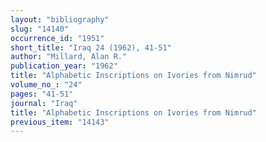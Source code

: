 ```yaml
---
layout: "bibliography"
slug: "14140"
occurrence_id: "1951"
short_title: "Iraq 24 (1962), 41-51"
author: "Millard, Alan R."
publication_year: "1962"
title: "Alphabetic Inscriptions on Ivories from Nimrud"
volume_no_: "24"
pages: "41-51"
journal: "Iraq"
title: "Alphabetic Inscriptions on Ivories from Nimrud"
previous_item: "14143"
---
```


